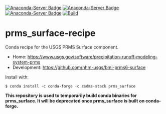 [![Anaconda-Server Badge](https://anaconda.org/csdms-stack/prms_surface/badges/version.svg)](https://anaconda.org/csdms-stack/prms_surface)
[![Anaconda-Server Badge](https://anaconda.org/csdms-stack/prms_surface/badges/platforms.svg)](https://anaconda.org/csdms-stack/prms_surface)
[![Anaconda-Server Badge](https://anaconda.org/csdms-stack/prms_surface/badges/downloads.svg)](https://anaconda.org/csdms-stack/prms_surface)
[![Build](https://github.com/csdms-stack/prms_surface-recipe/actions/workflows/build.yml/badge.svg)](https://github.com/csdms-stack/prms_surface-recipe/actions/workflows/build.yml)

# prms_surface-recipe

Conda recipe for the USGS PRMS Surface component.

* Home: https://www.usgs.gov/software/precipitation-runoff-modeling-system-prms
* Development: https://github.com/nhm-usgs/bmi-prms6-surface

Install with:

    $ conda install -c conda-forge -c csdms-stack prms_surface

**This repository is used to temporarily build conda binaries for
prms_surface. It will be deprecated once prms_surface is
built on conda-forge.**

